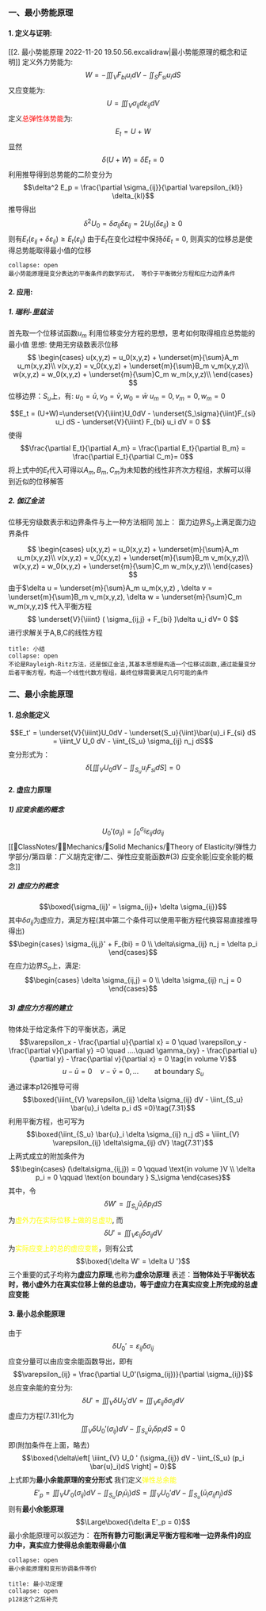 ### 一、最小势能原理
#### 1. 定义与证明: 
[[2. 最小势能原理 2022-11-20 19.50.56.excalidraw|最小势能原理的概念和证明]]
定义外力势能为: 
$$W = -\iiint_V F_{bi}u_i dV - \iint_S F_{si} u_i dS$$
又应变能为: 
$$U = \iiint_V \sigma_{ij} d\varepsilon_{ij} dV$$
定义<mark style="background: transparent; color: red">总弹性体势能</mark>为: 
$$E_t = U + W$$
显然
$$\delta(U+ W) = \delta E_t = 0$$
利用推导得到总势能的二阶变分为
$$\delta^2 E_p = \frac{\partial \sigma_{ij}}{\partial \varepsilon_{kl}} \delta_{kl}$$
推导得出
$$\delta^2 U_0 = \delta \sigma_{ij}\delta \varepsilon_{ij} = 2U_0(\delta\varepsilon_{ij}) \geq 0$$
则有$E_t(\varepsilon_{ij} + \delta \varepsilon_{ij}) \geq E_t(\varepsilon_{ij})$
由于$E_t$在变化过程中保持$\delta E_t =0$, 则真实的位移总是使得总势能取得最小值的位移

`````ad-tip
collapse: open
最小势能原理是变分表达的平衡条件的数学形式， 等价于平衡微分方程和应力边界条件
`````

#### 2. 应用:
##### 1. 瑞利-里兹法
首先取一个位移试函数$u_m$
利用位移变分方程的思想，思考如何取得相应总势能的最小值
思想: 使用无穷级数表示位移
$$ 
\begin{cases}
u(x,y,z) = u_0(x,y,z) + \underset{m}{\sum}A_m u_m(x,y,z)\\
v(x,y,z) = v_0(x,y,z) + \underset{m}{\sum}B_m v_m(x,y,z)\\
w(x,y,z) = w_0(x,y,z) + \underset{m}{\sum}C_m w_m(x,y,z)\\
\end{cases}
$$
位移边界：$S_u$上，有:
$u_0 =\bar{u}, v_0 = \bar{v}, w_0 = \bar{w}$
$u_m = 0,v_m =0, w_m =0$

$$E_t = (U+W)=\underset{V}{\iiint}U_0dV - \underset{S_\sigma}{\iint}F_{si} u_i dS - \underset{V}{\iiint} F_{bi} u_i dV = 0
$$
使得
$$\frac{\partial E_t}{\partial A_m} = \frac{\partial E_t}{\partial B_m} = \frac{\partial E_t}{\partial C_m}= 0$$
将上式中的$E_t$代入可得以$A_m,B_m,C_m$为未知数的线性非齐次方程组，求解可以得到近似的位移解答

##### 2. 伽辽金法

位移无穷级数表示和边界条件与上一种方法相同
加上：
面力边界$S_\sigma$上满足面力边界条件

$$ 
\begin{cases}
u(x,y,z) = u_0(x,y,z) + \underset{m}{\sum}A_m u_m(x,y,z)\\
v(x,y,z) = v_0(x,y,z) + \underset{m}{\sum}B_m v_m(x,y,z)\\
w(x,y,z) = w_0(x,y,z) + \underset{m}{\sum}C_m w_m(x,y,z)\\
\end{cases}
$$
由于$\delta u = \underset{m}{\sum}A_m u_m(x,y,z) , \delta v = \underset{m}{\sum}B_m v_m(x,y,z), \delta w = \underset{m}{\sum}C_m w_m(x,y,z)$
代入平衡方程
$$
\underset{V}{\iiint} ( \sigma_{ij,j} + F_{bi} )\delta u_i dV= 0
$$
进行求解关于A,B,C的线性方程

`````ad-summary
title: 小结
collapse: open
不论是Rayleigh-Ritz方法，还是伽辽金法,其基本思想是构造一个位移试函数,通过能量变分后者平衡方程，构造一个线性代数方程组，最终位移需要满足几何可能的条件
`````

### 二、最小余能原理
#### 1. 总余能定义
$$E_t' = \underset{V}{\iiint}U_0dV - \underset{S_u}{\iint}\bar{u}_i F_{si} dS = \iiint_V U_0 dV - \iint_{S_u} \sigma_{ij} n_j dS$$
变分形式为：
$$\delta \left[ \iiint_V U_0 dV - \iint_{S_u} u_i F_{si}dS \right] = 0$$
#### 2. 虚应力原理
##### 1) 应变余能的概念
$$U_0' (\sigma_{ij}) = \int_{0}^{\sigma_{ij}} \varepsilon_{ij}d\sigma_{ij}$$
[[📘ClassNotes/👨‍🔧Mechanics/🕋Solid Mechanics/🔨Theory of Elasticity/弹性力学部分/第四章：广义胡克定律/二、弹性应变能函数#(3) 应变余能|应变余能的概念]]

##### 2) 虚应力的概念
$$\boxed{\sigma_{ij}' = \sigma_{ij}+ \delta \sigma_{ij}}$$
其中$\delta \sigma_{ij}$为虚应力，满足方程(其中第二个条件可以使用平衡方程代换容易直接推导得出)
$$\begin{cases}
\sigma_{ij,j}' + F_{bi} = 0 \\
\delta\sigma_{ij} n_j = \delta p_i
\end{cases}$$
在应力边界$S_{\sigma}$上，满足: 
$$\begin{cases}
\delta \sigma_{ij,j} = 0 \\
\delta \sigma_{ij} n_j = 0
\end{cases}$$

##### 3) 虚应力方程的建立
物体处于给定条件下的平衡状态，满足
$$\varepsilon_x - \frac{\partial u}{\partial x} = 0 \quad  \varepsilon_y -\frac{\partial v}{\partial y} =0 \quad ....\quad  \gamma_{xy} - \frac{\partial u}{\partial y} - \frac{\partial v}{\partial x} = 0 \tag{in volume V}$$
$$u- \bar{u} = 0\quad  v -\bar{v} = 0, ...\qquad \text{at boundary }S_u$$
通过课本p126推导可得
$$\boxed{\iiint_{V} \varepsilon_{ij} \delta \sigma_{ij} dV - \iint_{S_u} \bar{u}_i \delta p_i dS =0}\tag{7.31}$$
利用平衡方程，也可写为
$$\boxed{\iint_{S_u} \bar{u}_i \delta \sigma_{ij} n_j  dS = \iiint_{V} \varepsilon_{ij} \delta\sigma_{ij} dV} \tag{7.31'}$$
上两式成立的附加条件为
$$\begin{cases}
(\delta\sigma_{ij,j}) = 0 \qquad \text{in volume }V \\
\delta p_i = 0 \qquad \text{on boundary } S_\sigma
\end{cases}$$
其中，令
$$\delta W' =\iint_{S_u} \bar{u}_i \delta p_i dS$$
为<mark style="background: transparent; color: yellow">虚外力在实际位移上做的总虚功</mark>, 而
$$\delta U' = \iiint_{V} \varepsilon_{ij} \delta\sigma_{ij} dV$$
为<mark style="background: transparent; color: yellow">实际应变上的总的虚应变能</mark>，则有公式
$$\boxed{\delta W' = \delta U '}$$
三个重要的式子均称为**虚应力原理**,也称为**虚余功原理**
表述：**当物体处于平衡状态时，微小虚外力在真实位移上做的总虚功，等于虚应力在真实应变上所完成的总虚应变能**

#### 3. 最小总余能原理
由于
$$\delta U_0' = \varepsilon_{ij} \delta \sigma_{ij}$$
应变分量可以由应变余能函数导出，即有
$$\varepsilon_{ij} = \frac{\partial U_0'(\sigma_{ij})}{\partial \sigma_{ij}}$$
总应变余能的变分为: 
$$\delta U' = \iiint_{V} \delta U _0' dV = \iiint_{V} \varepsilon_{ij} \delta\sigma_{ij} dV$$
虚应力方程$(7.31)$化为
$$\iiint_{V} \delta U_0' (\sigma_{ij}) dV - \iint_{S_u} \bar{u}_i \delta p_i dS = 0$$
即(附加条件在上面，略去)
$$\boxed{\delta\left[ \iiint_{V} U_0 ' (\sigma_{ij})  dV - \iint_{S_u} (p_i \bar{u}_i)dS \right] = 0}$$
上式即为**最小余能原理的变分形式**
我们定义<mark style="background: transparent; color: yellow">弹性总余能</mark>
$$E'_p = \iiint_{V} U'_0(\sigma_{ij})dV - \iint_{S_u}(p_i \bar{u}_i) dS = \iiint_{V} U_0' dV - \iint_{S_u} (\bar{u}_i  \sigma_{ij} n_j)dS$$
则有**最小余能原理**
$$\Large\boxed{\delta E'_p = 0}$$
最小余能原理可以叙述为：
**在所有静力可能(满足平衡方程和唯一边界条件)的应力中，真实应力使得总余能取得最小值**

`````ad-tip
collapse: open
最小余能原理和变形协调条件等价
`````

`````ad-note
title: 最小功定理 
collapse: open
p128这个之后补充
`````
